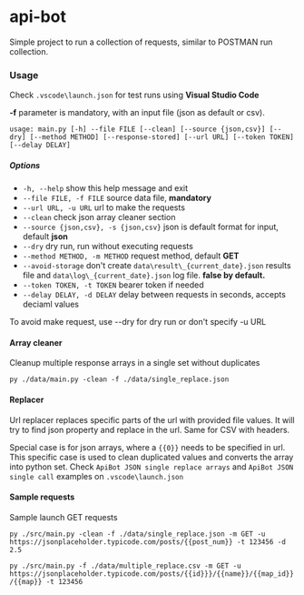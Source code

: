 # api-bot

Simple project to run a collection of requests, similar to POSTMAN run collection.

### Usage

Check `.vscode\launch.json` for test runs using **Visual Studio Code**

**-f** parameter is mandatory, with an input file (json as default or csv).

`usage: main.py [-h] --file FILE [--clean] [--source {json,csv}] [--dry] [--method METHOD] [--response-stored] [--url URL] [--token TOKEN] [--delay DELAY]`

##### Options

- `-h, --help` show this help message and exit
- `--file FILE, -f FILE` source data file, **mandatory**
- `--url URL, -u URL` url to make the requests
- `--clean` check json array cleaner section
- `--source {json,csv}, -s {json,csv}` json is default format for input, default **json**
- `--dry` dry run, run without executing requests
- `--method METHOD, -m METHOD` request method, default **GET**
- `--avoid-storage` don't create `data\result\_{current_date}.json` results file and `data\log\_{current_date}.json` log file. **false by default.**
- `--token TOKEN, -t TOKEN` bearer token if needed
- `--delay DELAY, -d DELAY` delay between requests in seconds, accepts deciaml values

To avoid make request, use --dry for dry run or don't specify -u URL

#### Array cleaner

Cleanup multiple response arrays in a single set without duplicates

`py ./data/main.py -clean -f ./data/single_replace.json`

#### Replacer

Url replacer replaces specific parts of the url with provided file values.
It will try to find json property and replace in the url.
Same for CSV with headers.

Special case is for json arrays, where a `{{0}}` needs to be specified in url. This specific case is used to clean duplicated values and converts the array into python set. Check `ApiBot JSON single replace arrays` and `ApiBot JSON single call` examples on `.vscode\launch.json`

#### Sample requests

Sample launch GET requests

`py ./src/main.py -clean -f ./data/single_replace.json -m GET -u https://jsonplaceholder.typicode.com/posts/{{post_num}} -t 123456 -d 2.5`

`py ./src/main.py -f ./data/multiple_replace.csv -m GET -u https://jsonplaceholder.typicode.com/posts/{{id}}}/{{name}}/{{map_id}}/{{map}} -t 123456`

